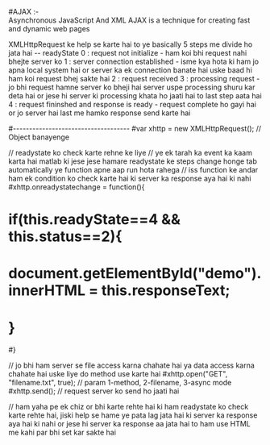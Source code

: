 #AJAX :- 	
      Asynchronous JavaScript And XML
			AJAX is a technique for creating fast and dynamic web pages

XMLHttpRequest ke help se karte hai to ye basically 5 steps me divide ho jata hai -- readyState
	0 : request not initialize 						- ham koi bhi request nahi bhejte server ko 
	1 : server connection established 		- isme kya hota ki ham jo apna local system hai or server ka ek connection banate hai uske baad hi ham koi request bhej sakte hai
	2 : request received
	3 : processing request - jo bhi request hamne server ko bheji hai server uspe processing shuru kar deta hai or jese hi server ki processing khata ho jaati hai to last step aata hai
	4 : request fininshed and response is ready 	- request complete ho gayi hai or jo server hai last me hamko response send karte hai 

#------------------------------------
#var xhttp = new XMLHttpRequest(); // Object banayenge

// readystate ko check karte rehne ke liye
// ye ek tarah ka event ka kaam karta hai matlab ki jese jese hamare readystate ke steps change honge tab automatically ye function apne aap run hota rahega
// iss function ke andar ham ek condition ko check karte hai ki server ka response aya hai ki nahi 
#xhttp.onreadystatechange = function(){
#	if(this.readyState==4 && this.status==2){
#		document.getElementById("demo").innerHTML = this.responseText;
#	}
#}

// jo bhi ham server se file access karna chahate hai ya data access karna chahate hai uske liye do method use karte hai
#xhttp.open("GET", "filename.txt", true);  // param 1-method, 2-filename, 3-async mode
#xhttp.send(); // request server ko send ho jaati hai

// ham yaha pe ek chiz or bhi karte rehte hai ki ham readystate ko check karte rehte hai, jiski help se hame ye pata lag jata hai ki server ka response aya hai ki nahi or jese hi server ka response aa jata hai to ham use HTML me kahi par bhi set kar sakte hai
